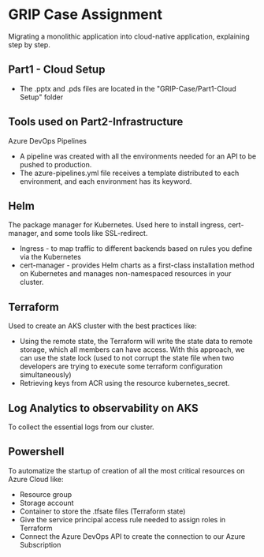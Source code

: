 # GRIP Case Assignment 
Migrating a monolithic application into cloud-native application, explaining step by step.

## Part1 - Cloud Setup
* The .pptx and .pds files are located in the "GRIP-Case/Part1-Cloud Setup" folder

## Tools used on Part2-Infrastructure
Azure DevOps Pipelines
* A pipeline was created with all the environments needed for an API to be pushed to production. 
* The azure-pipelines.yml file receives a template distributed to each environment, and each environment has its keyword.

## Helm
The package manager for Kubernetes. Used here to install ingress, cert-manager, and some tools like SSL-redirect.
* Ingress - to map traffic to different backends based on rules you define via the Kubernetes
* cert-manager - provides Helm charts as a first-class installation method on Kubernetes and manages non-namespaced resources in your cluster.

## Terraform
Used to create an AKS cluster with the best practices like:
* Using the remote state, the Terraform will write the state data to remote storage, which all members can have access. With this approach, we can use the state lock (used to not corrupt the state file when two developers are trying to execute some terraform configuration simultaneously) 
* Retrieving keys from ACR using the resource kubernetes_secret.

## Log Analytics to observability on AKS
To collect the essential logs from our cluster.

## Powershell
To automatize the startup of creation of all the most critical resources on Azure Cloud like:
* Resource group
* Storage account
* Container to store the .tfsate files (Terraform state)
* Give the service principal access rule needed to assign roles in Terraform
* Connect the Azure DevOps API to create the connection to our Azure Subscription
